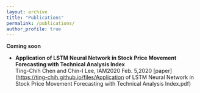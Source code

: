 ```yaml
---
layout: archive
title: "Publications"
permalink: /publications/
author_profile: true
---
```


**Coming soon**

- **Application of LSTM Neural Network in Stock Price Movement Forecasting with Technical Analysis Index**  
Ting-Chih Chen and Chin-I Lee, IAM2020 Feb. 5,2020 [paper](https://ting-chih.github.io/files/Application of LSTM Neural Network in Stock Price Movement Forecasting with Technical Analysis Index.pdf)  
